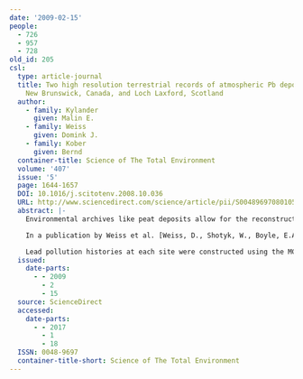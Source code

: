 ```yaml
---
date: '2009-02-15'
people:
  - 726
  - 957
  - 728
old_id: 205
csl:
  type: article-journal
  title: Two high resolution terrestrial records of atmospheric Pb deposition from
    New Brunswick, Canada, and Loch Laxford, Scotland
  author:
    - family: Kylander
      given: Malin E.
    - family: Weiss
      given: Domink J.
    - family: Kober
      given: Bernd
  container-title: Science of The Total Environment
  volume: '407'
  issue: '5'
  page: 1644-1657
  DOI: 10.1016/j.scitotenv.2008.10.036
  URL: http://www.sciencedirect.com/science/article/pii/S0048969708010541
  abstract: |-
    Environmental archives like peat deposits allow for the reconstruction of both naturally and anthropogenically forced changes in the biogeochemical cycle of Pb as well as the quantification of past and present atmospheric Pb pollution. However, records of atmospheric Pb deposition from pre-industrial times are lacking.

    In a publication by Weiss et al. [Weiss, D., Shotyk, W., Boyle, E.A., Kramers, J.D., Appleby, P.G., Cheburkin, A.K., Comparative study of the temporal evolution of atmospheric lead deposition in Scotland and eastern Canada using blanket peat bogs. Sci Total Environ 2002;292:7–18]. Pb isotopes data measured by Q-ICP-MS and TIMS, concentration and enrichment data was presented for sites in eastern Canada (PeW1) and northwestern Scotland (LL7c), dating to 1586 A.D and 715 A.D., respectively. Here these same cores are re-analysed for Pb isotopes by MC-ICP-MS thereby acquiring 204Pb data and improving on the original data in terms of resolution and temporal coverage. Significant differences were found between the Q-ICP-MS/TIMS and MC-ICP-MS measurements, particularly at PeW1. These discrepancies are attributed to the problematic presence of organic matter during sample preparation and analysis complicated by the heterogeneity of the organic compounds that survived sample preparation steps. The precision and accuracy of Pb isotopes in complex matrices like peat is not always well estimated by industrial standards like NIST-SRM 981 Pb.

    Lead pollution histories at each site were constructed using the MC-ICP-MS data. The entire LL7c record is likely subject to anthropogenic additions. Contributions from local mining were detected in Medieval times. Later, coal use and mining in Scotland, Wales and England became important. After industrialization (ca. 1885 A.D.) contributions from Broken Hill type ores and hence, leaded petrol, dominate atmospheric Pb signatures right up to modern times. At PeW1 anthropogenic impacts are first distinguishable in the late 17th century with the mining and use of local coal. After industrialization (ca. 1810 A.D.), coal and petrol are the main Pb sources. A comprehensive estimate of the natural atmospheric background 206Pb/207Pb signature in eastern Canadian aerosols is made with a value of ~ 1.19.
  issued:
    date-parts:
      - - 2009
        - 2
        - 15
  source: ScienceDirect
  accessed:
    date-parts:
      - - 2017
        - 1
        - 18
  ISSN: 0048-9697
  container-title-short: Science of The Total Environment
---
```


